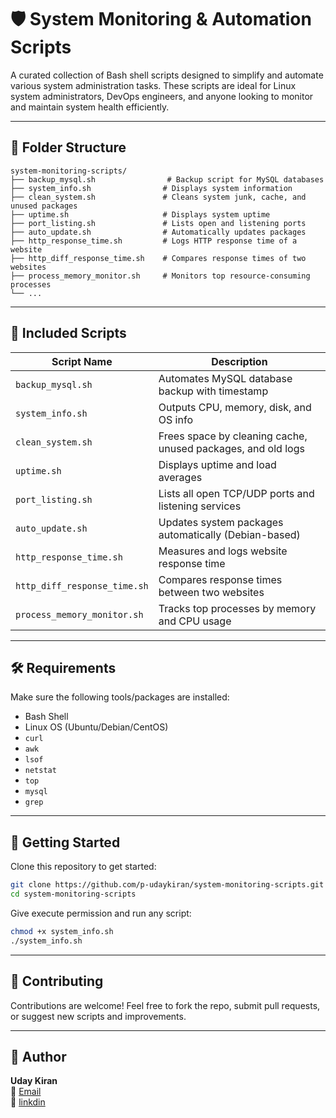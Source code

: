 # 🛡️ System Monitoring & Automation Scripts

A curated collection of Bash shell scripts designed to simplify and automate various system administration tasks. These scripts are ideal for Linux system administrators, DevOps engineers, and anyone looking to monitor and maintain system health efficiently.

---

## 📁 Folder Structure

```
system-monitoring-scripts/
├── backup_mysql.sh                # Backup script for MySQL databases
├── system_info.sh                # Displays system information
├── clean_system.sh               # Cleans system junk, cache, and unused packages
├── uptime.sh                     # Displays system uptime
├── port_listing.sh               # Lists open and listening ports
├── auto_update.sh                # Automatically updates packages
├── http_response_time.sh         # Logs HTTP response time of a website
├── http_diff_response_time.sh    # Compares response times of two websites
├── process_memory_monitor.sh     # Monitors top resource-consuming processes
└── ...
```

---

## 🧰 Included Scripts

| Script Name                  | Description |
|-----------------------------|-------------|
| `backup_mysql.sh`           | Automates MySQL database backup with timestamp |
| `system_info.sh`            | Outputs CPU, memory, disk, and OS info |
| `clean_system.sh`           | Frees space by cleaning cache, unused packages, and old logs |
| `uptime.sh`                 | Displays uptime and load averages |
| `port_listing.sh`           | Lists all open TCP/UDP ports and listening services |
| `auto_update.sh`            | Updates system packages automatically (Debian-based) |
| `http_response_time.sh`     | Measures and logs website response time |
| `http_diff_response_time.sh`| Compares response times between two websites |
| `process_memory_monitor.sh` | Tracks top processes by memory and CPU usage |

---

## 🛠️ Requirements

Make sure the following tools/packages are installed:

- Bash Shell
- Linux OS (Ubuntu/Debian/CentOS)
- `curl`
- `awk`
- `lsof`
- `netstat`
- `top`
- `mysql`
- `grep`

---

## 🚀 Getting Started

Clone this repository to get started:

```bash
git clone https://github.com/p-udaykiran/system-monitoring-scripts.git
cd system-monitoring-scripts
```

Give execute permission and run any script:

```bash
chmod +x system_info.sh
./system_info.sh
```

---

## 🙌 Contributing

Contributions are welcome! Feel free to fork the repo, submit pull requests, or suggest new scripts and improvements.



---

## 👤 Author

**Uday Kiran**  
📧 [Email](mailto:udaypagidimari@gmail.com)  
🔗 [linkdin](https://www.linkedin.com/in/udaykiran-pagidimari-30275725a)

